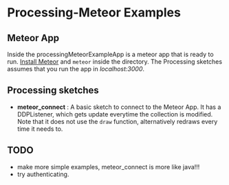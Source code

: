 # Processing-Meteor Examples

## Meteor App
Inside the processingMeteorExampleApp is a meteor app that is ready to run. [Install Meteor](https://www.meteor.com/install) and `meteor` inside the directory. The Processing sketches assumes that you run the app in *localhost:3000*.

## Processing sketches

* **meteor_connect** : A basic sketch to connect to the Meteor App. It has a DDPListener, which gets update everytime the collection is modified. Note that it does not use the `draw` function, alternatively redraws every time it needs to.


## TODO

* make more simple examples, meteor_connect is more like java!!!
* try authenticating.
